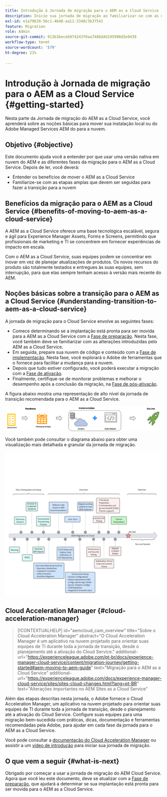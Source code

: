 ```yaml
---
title: Introdução à Jornada de migração para o AEM as a Cloud Service
description: Inicie sua jornada de migração ao familiarizar-se com as noções básicas da mudança para o AEM as a Cloud Service
exl-id: e1a79630-56c1-4648-aa11-3348c3b37541
feature: Migration
role: Admin
source-git-commit: 913b1beceb974243f0aa7486ddd195998d5e9439
workflow-type: tm+mt
source-wordcount: '579'
ht-degree: 21%

---
```


# Introdução à Jornada de migração para o AEM as a Cloud Service {#getting-started}

Nesta parte da Jornada de migração do AEM as a Cloud Service, você aprenderá sobre as noções básicas para mover sua instalação local ou do Adobe Managed Services AEM do para a nuvem.

## Objetivo {#objective}

Este documento ajuda você a entender por que usar uma versão nativa em nuvem do AEM e as diferentes fases da migração para o AEM as a Cloud Service. Depois de ler, você deverá:

* Entender os benefícios de mover o AEM as a Cloud Service
* Familiarize-se com as etapas amplas que devem ser seguidas para fazer a transição para a nuvem

## Benefícios da migração para o AEM as a Cloud Service {#benefits-of-moving-to-aem-as-a-cloud-service}

A AEM as a Cloud Service oferece uma base tecnológica escalável, segura e ágil para Experience Manager Assets, Forms e Screens, permitindo que profissionais de marketing e TI se concentrem em fornecer experiências de impacto em escala.

Com o AEM as a Cloud Service, suas equipes podem se concentrar em inovar em vez de planejar atualizações de produtos. Os novos recursos do produto são totalmente testados e entregues às suas equipes, sem interrupção, para que elas sempre tenham acesso à versão mais recente do AEM.

## Noções básicas sobre a transição para o AEM as a Cloud Service {#understanding-transition-to-aem-as-a-cloud-service}

A jornada de migração para o Cloud Service envolve as seguintes fases:

* Comece determinando se a implantação está pronta para ser movida para a AEM as a Cloud Service com a [Fase de preparação](/help/journey-migration/readiness.md). Nesta fase, você também deve se familiarizar com as alterações introduzidas pelo AEM as a Cloud Service.
* Em seguida, prepare sua nuvem de código e conteúdo com a [Fase de implementação](/help/journey-migration/implementation.md). Nesta fase, você explorará o Adobe de ferramentas que o fornece para facilitar a mudança para a nuvem.
* Depois que tudo estiver configurado, você poderá executar a migração com a [Fase de ativação](/help/journey-migration/go-live.md).
* Finalmente, certifique-se de monitorar problemas e melhorar o desempenho após a conclusão da migração, na [Fase de pós-ativação](/help/journey-migration/post-go-live.md).

A figura abaixo mostra uma representação de alto nível da jornada de transição recomendada para o AEM as a Cloud Service.

![Representação de alto nível da jornada de transição recomendada para o AEM as a Cloud Service](/help/journey-migration/assets/move-aemcloud-process.png)

Você também pode consultar o diagrama abaixo para obter uma visualização mais detalhada e granular da jornada de migração.

![Exibição detalhada e granular da jornada de migração](/help/journey-migration/assets/migration-process.png)

## Cloud Acceleration Manager {#cloud-acceleration-manager}

>[!CONTEXTUALHELP]
>id="aemcloud_cam_overview"
>title="Sobre o Cloud Acceleration Manager"
>abstract="O Cloud Acceleration Manager é um aplicativo na nuvem projetado para orientar suas equipes de TI durante toda a jornada de transição, desde o planejamento até a ativação do Cloud Service."
>additional-url="https://experienceleague.adobe.com/pt-br/docs/experience-manager-cloud-service/content/migration-journey/getting-started#aem-moving-to-aem-guide" text="Migração para o AEM as a Cloud Service"
>additional-url="https://experienceleague.adobe.com/docs/experience-manager-cloud-service/sites/sites-cloud-changes.html?lang=pt-BR" text="Alterações importantes no AEM Sites as a Cloud Service"

Além das etapas descritas nesta jornada, o Adobe fornece o Cloud Acceleration Manager, um aplicativo na nuvem projetado para orientar suas equipes de TI durante toda a jornada de transição, desde o planejamento até a ativação do Cloud Service. Configure suas equipes para uma migração bem-sucedida com práticas, dicas, documentação e ferramentas recomendadas pela Adobe, para ajudar em cada fase da jornada para o AEM as a Cloud Service.

Você pode consultar a [documentação do Cloud Acceleration Manager](/help/journey-migration/cloud-acceleration-manager/using-cam/getting-started-cam.md) ou assistir a um [vídeo de introdução](https://experienceleague.adobe.com/?launch=ExperienceManager-A-1-2021.1.migration&amp;recommended=ExperienceManager-A-1-2021.1.migration&amp;lang=en#dashboard/learning) para iniciar sua jornada de migração.

## O que vem a seguir {#what-is-next}

Obrigado por começar a usar a jornada de migração do AEM Cloud Service. Agora que você leu este documento, deve se atualizar com a [Fase de preparação](/help/journey-migration/readiness.md), que ajudará a determinar se sua implantação está pronta para ser movida para o AEM as a Cloud Service.
